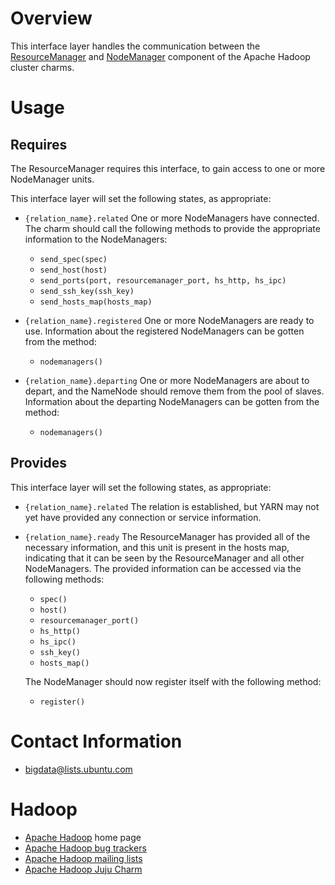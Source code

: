 # Overview

This interface layer handles the communication between the [ResourceManager][] and
[NodeManager][] component of the Apache Hadoop cluster charms.


# Usage

## Requires

The ResourceManager requires this interface, to gain access to one or more NodeManager
units.

This interface layer will set the following states, as appropriate:

  * `{relation_name}.related` One or more NodeManagers have connected.  The
    charm should call the following methods to provide the appropriate
    information to the NodeManagers:
      * `send_spec(spec)`
      * `send_host(host)`
      * `send_ports(port, resourcemanager_port, hs_http, hs_ipc)`
      * `send_ssh_key(ssh_key)`
      * `send_hosts_map(hosts_map)`

  * `{relation_name}.registered` One or more NodeManagers are ready to use.
    Information about the registered NodeManagers can be gotten from the method:
      * `nodemanagers()`

  * `{relation_name}.departing` One or more NodeManagers are about to depart,
    and the NameNode should remove them from the pool of slaves.
    Information about the departing NodeManagers can be gotten from the method:
      * `nodemanagers()`


## Provides

This interface layer will set the following states, as appropriate:

  * `{relation_name}.related` The relation is established, but YARN may not yet
    have provided any connection or service information.

  * `{relation_name}.ready` The ResourceManager has provided all of the necessary
    information, and this unit is present in the hosts map, indicating that
    it can be seen by the ResourceManager and all other NodeManagers.
    The provided information can be accessed via the following methods:
      * `spec()`
      * `host()`
      * `resourcemanager_port()`
      * `hs_http()`
      * `hs_ipc()`
      * `ssh_key()`
      * `hosts_map()`

    The NodeManager should now register itself with the following method:
      * `register()`


# Contact Information

- <bigdata@lists.ubuntu.com>


# Hadoop

- [Apache Hadoop](http://hadoop.apache.org/) home page
- [Apache Hadoop bug trackers](http://hadoop.apache.org/issue_tracking.html)
- [Apache Hadoop mailing lists](http://hadoop.apache.org/mailing_lists.html)
- [Apache Hadoop Juju Charm](http://jujucharms.com/?text=hadoop)


[ResourceManager]: https://github.com/juju-solutions/layer-apache-hadoop-resourcemanager/
[NodeManager]: https://github.com/juju-solutions/layer-apache-hadoop-nodemanager/
